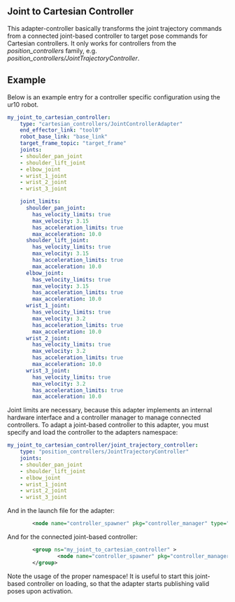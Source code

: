 ## Joint to Cartesian Controller
This adapter-controller basically transforms the joint trajectory commands from
a connected joint-based controller to target pose commands for Cartesian
controllers. It only works for controllers from the *position_controllers* family, e.g. *position_controllers/JointTrajectoryController*.

## Example ##
Below is an example entry for a controller specific configuration using the ur10 robot.
```yaml
my_joint_to_cartesian_controller:
    type: "cartesian_controllers/JointControllerAdapter"
    end_effector_link: "tool0"
    robot_base_link: "base_link"
    target_frame_topic: "target_frame"
    joints:
    - shoulder_pan_joint
    - shoulder_lift_joint
    - elbow_joint
    - wrist_1_joint
    - wrist_2_joint
    - wrist_3_joint

    joint_limits:
      shoulder_pan_joint:
        has_velocity_limits: true
        max_velocity: 3.15
        has_acceleration_limits: true
        max_acceleration: 10.0
      shoulder_lift_joint:
        has_velocity_limits: true
        max_velocity: 3.15
        has_acceleration_limits: true
        max_acceleration: 10.0
      elbow_joint:
        has_velocity_limits: true
        max_velocity: 3.15
        has_acceleration_limits: true
        max_acceleration: 10.0
      wrist_1_joint:
        has_velocity_limits: true
        max_velocity: 3.2
        has_acceleration_limits: true
        max_acceleration: 10.0
      wrist_2_joint:
        has_velocity_limits: true
        max_velocity: 3.2
        has_acceleration_limits: true
        max_acceleration: 10.0
      wrist_3_joint:
        has_velocity_limits: true
        max_velocity: 3.2
        has_acceleration_limits: true
        max_acceleration: 10.0
```
Joint limits are necessary, because this adapter implements an internal hardware interface and a controller manager to manage connected controllers.
To adapt a joint-based controller to this adapter, you must specify and load the controller to the adapters namespace:
```yaml
my_joint_to_cartesian_controller/joint_trajectory_controller:
    type: "position_controllers/JointTrajectoryController"
    joints:
    - shoulder_pan_joint
    - shoulder_lift_joint
    - elbow_joint
    - wrist_1_joint
    - wrist_2_joint
    - wrist_3_joint
```
And in the launch file for the adapter:
```xml
        <node name="controller_spawner" pkg="controller_manager" type="spawner" args="--stopped my_joint_to_cartesian_controller" />

```
And for the connected joint-based controller:
```xml
        <group ns="my_joint_to_cartesian_controller" >
                <node name="controller_spawner" pkg="controller_manager" type="spawner" args="joint_trajectory_controller" />
        </group>
```
Note the usage of the proper namespace! It is useful to start this joint-based controller on loading, so that the adapter starts publishing valid poses upon activation.
